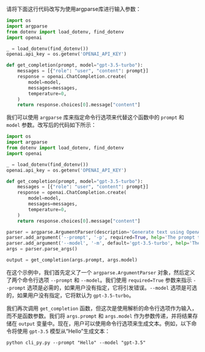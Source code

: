 请将下面这行代码改写为使用argparse库进行输入参数： 

```python
import os
import argparse
from dotenv import load_dotenv, find_dotenv
import openai

_ = load_dotenv(find_dotenv())
openai.api_key = os.getenv('OPENAI_API_KEY')

def get_completion(prompt, model="gpt-3.5-turbo"):
    messages = [{"role": "user", "content": prompt}]
    response = openai.ChatCompletion.create(
        model=model,
        messages=messages,
        temperature=0,
    )
    return response.choices[0].message["content"]
```

我们可以使用 `argparse` 库来指定命令行选项来代替这个函数中的 `prompt` 和 `model` 参数。改写后的代码如下所示：

```python
import os
import argparse
from dotenv import load_dotenv, find_dotenv
import openai

_ = load_dotenv(find_dotenv())
openai.api_key = os.getenv('OPENAI_API_KEY')

def get_completion(prompt, model="gpt-3.5-turbo"):
    messages = [{"role": "user", "content": prompt}]
    response = openai.ChatCompletion.create(
        model=model,
        messages=messages,
        temperature=0,
    )
    return response.choices[0].message["content"]

parser = argparse.ArgumentParser(description='Generate text using OpenAI GPT-3.')
parser.add_argument('--prompt', '-p', required=True, help='The prompt to generate text from')
parser.add_argument('--model', '-m', default='gpt-3.5-turbo', help='The GPT-3 model to use')
args = parser.parse_args()

output = get_completion(args.prompt, args.model)
```

在这个示例中，我们首先定义了一个 `argparse.ArgumentParser` 对象，然后定义了两个命令行选项 `--prompt` 和 `--model`。我们使用 `required=True` 参数来指示 `--prompt` 选项是必需的，如果用户没有指定，它将引发错误。`--model` 选项是可选的，如果用户没有指定，它将默认为 `gpt-3.5-turbo`。

我们再次调用 `get_completion` 函数，但这次是使用解析的命令行选项作为输入，而不是函数参数。我们将 `args.prompt` 和 `args.model` 作为参数传递，并将结果存储在 `output` 变量中。现在，用户可以使用命令行选项来生成文本。例如，以下命令将使用 `gpt-3.5` 模型从“Hello”生成文本：

```shell
python cli_py.py --prompt "Hello" --model "gpt-3.5"
```